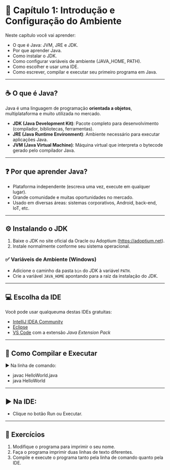 # 📘 Capítulo 1: Introdução e Configuração do Ambiente

Neste capítulo você vai aprender:

- O que é Java: JVM, JRE e JDK.
- Por que aprender Java.
- Como instalar o JDK.
- Como configurar variáveis de ambiente (JAVA_HOME, PATH).
- Como escolher e usar uma IDE.
- Como escrever, compilar e executar seu primeiro programa em Java.

---

## ☕ O que é Java?

Java é uma linguagem de programação **orientada a objetos**, multiplataforma e muito utilizada no mercado.

- **JDK (Java Development Kit)**: Pacote completo para desenvolvimento (compilador, bibliotecas, ferramentas).
- **JRE (Java Runtime Environment)**: Ambiente necessário para executar aplicações Java.
- **JVM (Java Virtual Machine)**: Máquina virtual que interpreta o bytecode gerado pelo compilador Java.

---

## ❓ Por que aprender Java?

- Plataforma independente (escreva uma vez, execute em qualquer lugar).
- Grande comunidade e muitas oportunidades no mercado.
- Usado em diversas áreas: sistemas corporativos, Android, back-end, IoT, etc.

---

## ⚙️ Instalando o JDK

1. Baixe o JDK no site oficial da Oracle ou Adoptium (https://adoptium.net).
2. Instale normalmente conforme seu sistema operacional.

### ✅ Variáveis de Ambiente (Windows)

- Adicione o caminho da pasta `bin` do JDK à variável `PATH`.
- Crie a variável `JAVA_HOME` apontando para a raiz da instalação do JDK.

---

## 💻 Escolha da IDE

Você pode usar qualqueuma destas IDEs gratuitas:

- [IntelliJ IDEA Community](https://www.jetbrains.com/idea/)
- [Eclipse](https://www.eclipse.org/)
- [VS Code](https://code.visualstudio.com/) com a extensão *Java Extension Pack*

---

## 🧵 Como Compilar e Executar
▶️ Na linha de comando:

- javac HelloWorld.java
- java HelloWorld

---

## ▶️ Na IDE:

- Clique no botão Run ou Executar.

---

## 📝 Exercícios

1. Modifique o programa para imprimir o seu nome.
2. Faça o programa imprimir duas linhas de texto diferentes.
3. Compile e execute o programa tanto pela linha de comando quanto pela IDE.
